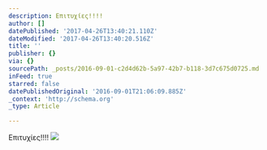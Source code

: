 ```yaml
---
description: Επιτυχίες!!!!
author: []
datePublished: '2017-04-26T13:40:21.110Z'
dateModified: '2017-04-26T13:40:20.516Z'
title: ''
publisher: {}
via: {}
sourcePath: _posts/2016-09-01-c2d4d62b-5a97-42b7-b118-3d7c675d0725.md
inFeed: true
starred: false
datePublishedOriginal: '2016-09-01T21:06:09.885Z'
_context: 'http://schema.org'
_type: Article

---
```

Επιτυχίες!!!!
![](https://the-grid-user-content.s3-us-west-2.amazonaws.com/f7bbc6bd-3d69-466d-a283-0c12a957bdf3.jpg)